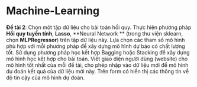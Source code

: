 # Machine-Learning
 **Đề tài 2**: Chọn một tập dữ liệu cho bài toán hồi quy. Thực hiện phương pháp **Hồi quy tuyến tính**, **Lasso**, **Neural Network ** (trong thư viện sklearn, chọn **MLPRegressor**) trên tập dữ liệu này. Lựa chọn các tham số mô hình phù hợp với mỗi phương pháp để xây dựng mô hình dự báo có chất lượng tốt. 
Sử dụng phương pháp học kết hợp Bagging hoặc Stacking để xây dựng mô hình học kết hợp cho bài toán.
Viết giao diện người dùng (website) cho mô hình tốt nhất của mỗi đề tài, cho phép nhập vào dữ liệu mới để mô hình dự đoán kết quả của dữ liệu mới này. Trên form có hiển thị các thông tin về độ tin cậy của mô hình dự đoán. 
